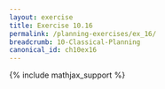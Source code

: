 ```yaml
---
layout: exercise
title: Exercise 10.16
permalink: /planning-exercises/ex_16/
breadcrumb: 10-Classical-Planning
canonical_id: ch10ex16
---
```


{% include mathjax_support %}
